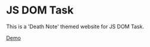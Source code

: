# JS DOM Task
This is a 'Death Note' themed website for JS DOM Task.

[Demo](https://sofiiatrokhymchuk.github.io/js-dom-task/)
